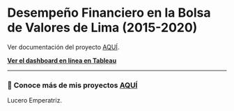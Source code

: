 # **Desempeño Financiero en la Bolsa de Valores de Lima (2015-2020)**

Ver documentación del proyecto [AQUÍ](https://github.com/Lu-Emperatriz/Performace-Bolsa-Valores-Lima/blob/main/1-Pr-Covid-SPN.ipynb). 


[**Ver el dashboard en línea en Tableau**](https://tabsoft.co/3sUUAek)


***

### 📌 **Conoce más de mis proyectos [AQUÍ](https://github.com/Lu-Emperatriz)**

Lucero Emperatriz.
